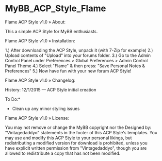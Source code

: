 # MyBB_ACP_Style_Flame

Flame ACP Style v1.0
» About:

This a simple ACP Style for MyBB enthusiasts.

Flame ACP Style v1.0
» Installation:

1.) After downloading the ACP Style, unpack it (with 7-Zip for example)
2.) Upload contents of "Upload" into your forums folder.
3.) Go to the Admin Control Panel under Preferences > Global Preferences > Admin Control Panel Theme
4.) Select "Flame" & then press: "Save Personal Notes & Preferences"
5.) Now have fun with your new forum ACP Style!

Flame ACP Style v1.0
» Changelog:


History:
12/1/2015 — ACP Style initial creation

To Do:*
* Clean up any minor styling issues


Flame ACP Style v1.0
» License:

You may not remove or change the MyBB copyright nor the Designed by: "Vintagedaddyo" statements in the footer of this ACP Style's templates. You may use and modify this ACP Style to your personal likings, but redistributing a modified version for download is prohibited, unless you have explicit written permission from "Vintagedaddyo", though you are allowed to redistribute a copy that has not been modified.
